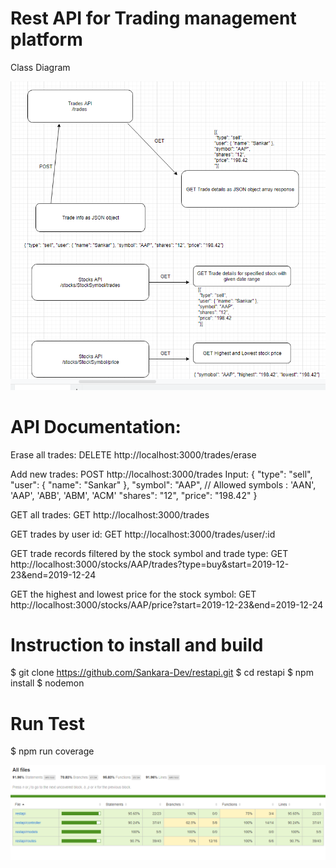# Rest API for Trading management platform

Class Diagram

![UML](UML.PNG)


# API Documentation:

Erase all trades: DELETE http://localhost:3000/trades/erase

Add new trades: POST http://localhost:3000/trades
Input:
{
	"type": "sell",
	"user": {
		"name": "Sankar"
	},
	"symbol": "AAP", // Allowed symbols : 'AAN', 'AAP', 'ABB', 'ABM', 'ACM'
	"shares": "12",
	"price": "198.42"
}


GET all trades: GET http://localhost:3000/trades

GET trades by user id: GET http://localhost:3000/trades/user/:id

GET trade records filtered by the stock symbol and trade type: 
GET http://localhost:3000/stocks/AAP/trades?type=buy&start=2019-12-23&end=2019-12-24


GET the highest and lowest price for the stock symbol:
GET http://localhost:3000/stocks/AAP/price?start=2019-12-23&end=2019-12-24


# Instruction to install and build

$ git clone https://github.com/Sankara-Dev/restapi.git
$ cd restapi
$ npm install
$ nodemon


# Run Test

$ npm run coverage

![UML](code_coverage.PNG)
